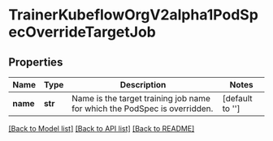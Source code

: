 # TrainerKubeflowOrgV2alpha1PodSpecOverrideTargetJob

## Properties
Name | Type | Description | Notes
------------ | ------------- | ------------- | -------------
**name** | **str** | Name is the target training job name for which the PodSpec is overridden. | [default to '']

[[Back to Model list]](../README.md#documentation-for-models) [[Back to API list]](../README.md#documentation-for-api-endpoints) [[Back to README]](../README.md)


